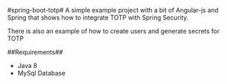 #spring-boot-totp#
A simple example project with a bit of Angular-js and Spring that shows how to integrate TOTP with Spring Security.

There is also an example of how to create users and generate secrets for TOTP

##Requirements##

* Java 8
* MySql Database
